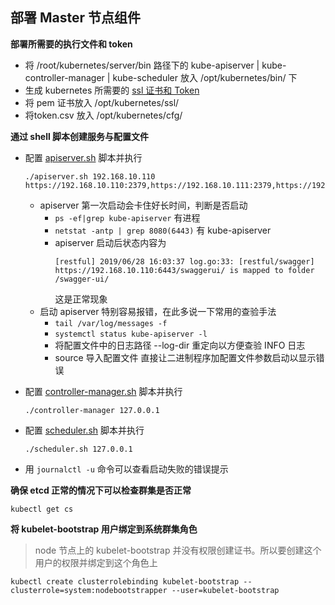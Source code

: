 ## 部署 Master 节点组件

__部署所需要的执行文件和 token__

- 将 /root/kubernetes/server/bin 路径下的 kube-apiserver | kube-controller-manager | kube-scheduler 放入 /opt/kubernetes/bin/ 下
- 生成 kubernetes 所需要的 [ssl 证书和 Token](https://github.com/lcePolarBear/Kubernetes_Basic_Config_Note/blob/master/部署过程/准备%20Token%20和%20kubernetes%20证书.md)
- 将 pem 证书放入 /opt/kubernetes/ssl/
- 将token.csv 放入 /opt/kubernetes/cfg/

__通过 shell 脚本创建服务与配置文件__

- 配置 [apiserver.sh](https://github.com/lcePolarBear/Kubernetes_Basic_Config_Note/blob/master/config-files/apiserver.sh) 脚本并执行    
    ```
    ./apiserver.sh 192.168.10.110 https://192.168.10.110:2379,https://192.168.10.111:2379,https://192.168.10.112:2379
    ```
    - apiserver 第一次启动会卡住好长时间，判断是否启动
        - ```ps -ef|grep kube-apiserver``` 有进程
        - ```netstat -antp | grep 8080(6443)``` 有 kube-apiserver
        - apiserver 启动后状态内容为
            ```
            [restful] 2019/06/28 16:03:37 log.go:33: [restful/swagger] https://192.168.10.110:6443/swaggerui/ is mapped to folder /swagger-ui/
            ```
            这是正常现象
    - 启动 apiserver 特别容易报错，在此多说一下常用的查验手法
        - ```tail /var/log/messages -f```
        - ```systemctl status kube-apiserver -l```
        - 将配置文件中的日志路径 --log-dir 重定向以方便查验 INFO 日志
        - source 导入配置文件 直接让二进制程序加配置文件参数启动以显示错误

- 配置 [controller-manager.sh](https://github.com/lcePolarBear/Kubernetes_Basic_Config_Note/blob/master/config-files/controller-manager.sh) 脚本并执行
    ```
    ./controller-manager 127.0.0.1
    ```
- 配置 [scheduler.sh](https://github.com/lcePolarBear/Kubernetes_Basic_Config_Note/blob/master/config-files/scheduler.sh) 脚本并执行
    ```
    ./scheduler.sh 127.0.0.1
    ```
- 用 ```journalctl -u``` 命令可以查看启动失败的错误提示


__确保 etcd 正常的情况下可以检查群集是否正常__
```
kubectl get cs
```

__将 kubelet-bootstrap 用户绑定到系统群集角色__
>node 节点上的 kubelet-bootstrap 并没有权限创建证书。所以要创建这个用户的权限并绑定到这个角色上 
```
kubectl create clusterrolebinding kubelet-bootstrap --clusterrole=system:nodebootstrapper --user=kubelet-bootstrap
```